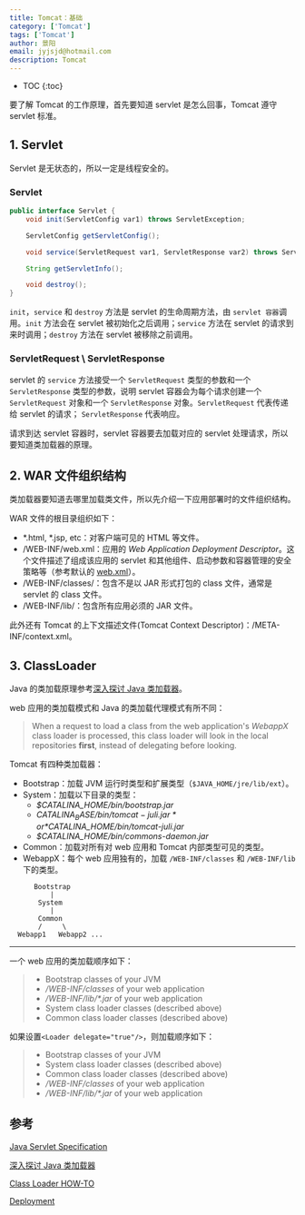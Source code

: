 ```yaml
---
title: Tomcat：基础
category: ['Tomcat']
tags: ['Tomcat']
author: 景阳
email: jyjsjd@hotmail.com
description: Tomcat
---
```


* TOC
{:toc}

要了解 Tomcat 的工作原理，首先要知道 servlet 是怎么回事，Tomcat 遵守 servlet 标准。

## 1. Servlet

Servlet 是无状态的，所以一定是线程安全的。

### Servlet

```java
public interface Servlet {
    void init(ServletConfig var1) throws ServletException;

    ServletConfig getServletConfig();

    void service(ServletRequest var1, ServletResponse var2) throws ServletException, IOException;

    String getServletInfo();

    void destroy();
}
```

`init`，`service` 和 `destroy` 方法是 servlet 的生命周期方法，由 `servlet 容器`调用。`init` 方法会在 servlet 被初始化之后调用；`service` 方法在 servlet 的请求到来时调用；`destroy` 方法在 servlet 被移除之前调用。

### ServletRequest \ ServletResponse

servlet 的 `service` 方法接受一个 `ServletRequest` 类型的参数和一个 `ServletResponse` 类型的参数，说明 servlet 容器会为每个请求创建一个`ServletRequest` 对象和一个 `ServletResponse` 对象。`ServletRequest` 代表传递给 servlet 的请求； `ServletResponse` 代表响应。

请求到达 servlet 容器时，servlet 容器要去加载对应的 servlet 处理请求，所以要知道类加载器的原理。

## 2. WAR 文件组织结构

类加载器要知道去哪里加载类文件，所以先介绍一下应用部署时的文件组织结构。

WAR 文件的根目录组织如下：

- *.html, \*.jsp, etc：对客户端可见的  HTML 等文件。
- /WEB-INF/web.xml：应用的 *Web Application Deployment Descriptor*。这个文件描述了组成该应用的 servlet 和其他组件、启动参数和容器管理的安全策略等（参考默认的 [web.xml](<https://tomcat.apache.org/tomcat-8.5-doc/appdev/web.xml.txt>)）。
- /WEB-INF/classes/：包含不是以 JAR 形式打包的 class 文件，通常是 servlet 的 class 文件。
- /WEB-INF/lib/：包含所有应用必须的 JAR 文件。

此外还有 Tomcat 的上下文描述文件(Tomcat Context Descriptor)：/META-INF/context.xml。

## 3. ClassLoader

Java 的类加载原理参考[深入探讨 Java 类加载器](<https://www.ibm.com/developerworks/cn/java/j-lo-classloader/index.html>)。

web 应用的类加载模式和 Java 的类加载代理模式有所不同：

> When a request to load a class from the web application's *WebappX* class loader is processed, this class loader will look in the local repositories **first**, instead of delegating before looking. 

Tomcat 有四种类加载器：

- Bootstrap：加载 JVM 运行时类型和扩展类型（`$JAVA_HOME/jre/lib/ext`）。
- System：加载以下目录的类型：
  * *$CATALINA_HOME/bin/bootstrap.jar*
  * *$CATALINA_BASE/bin/tomcat-juli.jar* or *$CATALINA_HOME/bin/tomcat-juli.jar*
  * *$CATALINA_HOME/bin/commons-daemon.jar* 
- Common：加载对所有对 web 应用和 Tomcat 内部类型可见的类型。
- WebappX：每个 web 应用独有的，加载 `/WEB-INF/classes` 和  `/WEB-INF/lib` 下的类型。

```
      Bootstrap
          |
       System
          |
       Common
       /     \
  Webapp1   Webapp2 ...
```

---

一个 web 应用的类加载顺序如下：

>- Bootstrap classes of your JVM
>- */WEB-INF/classes* of your web application
>- */WEB-INF/lib/\*.jar* of your web application
>- System class loader classes (described above)
>- Common class loader classes (described above)

如果设置`<Loader delegate="true"/>`，则加载顺序如下：

>- Bootstrap classes of your JVM
>- System class loader classes (described above)
>- Common class loader classes (described above)
>- */WEB-INF/classes* of your web application
>- */WEB-INF/lib/\*.jar* of your web application

## 参考

[Java Servlet Specification](<https://javaee.github.io/servlet-spec/>)

[深入探讨 Java 类加载器](<https://www.ibm.com/developerworks/cn/java/j-lo-classloader/index.html>)

[Class Loader HOW-TO](<https://tomcat.apache.org/tomcat-8.5-doc/class-loader-howto.html>)

[Deployment](<https://tomcat.apache.org/tomcat-8.5-doc/appdev/deployment.html>)
